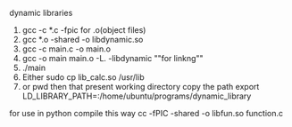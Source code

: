 dynamic libraries
1. gcc -c *.c -fpic for .o(object files)
2. gcc *.o -shared -o libdynamic.so
3. gcc -c main.c -o main.o
4. gcc -o main main.o -L. -libdynamic ""for  linkng""
5. ./main
6. Either sudo cp lib_calc.so /usr/lib
7. or pwd then that present working directory
copy the path
export LD_LIBRARY_PATH=:/home/ubuntu/programs/dynamic_library

for use in python compile this way
cc -fPIC -shared -o libfun.so function.c

